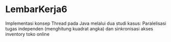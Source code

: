 # LembarKerja6
Implementasi konsep Thread pada Java melalui dua studi kasus: Paralelisasi tugas independen (menghitung kuadrat angka) dan sinkronisasi akses inventory toko online
